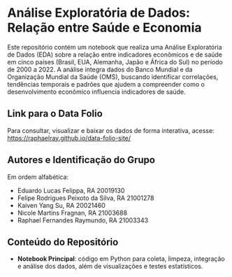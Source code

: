 # Análise Exploratória de Dados: Relação entre Saúde e Economia

Este repositório contém um notebook que realiza uma Análise Exploratória de Dados (EDA) sobre a relação entre indicadores econômicos e de saúde em cinco países (Brasil, EUA, Alemanha, Japão e África do Sul) no período de 2000 a 2022. A análise integra dados do Banco Mundial e da Organização Mundial da Saúde (OMS), buscando identificar correlações, tendências temporais e padrões que ajudem a compreender como o desenvolvimento econômico influencia indicadores de saúde.

## Link para o Data Folio

Para consultar, visualizar e baixar os dados de forma interativa, acesse:  
https://raphaelray.github.io/data-folio-site/

## Autores e Identificação do Grupo

Em ordem alfabética:
- Eduardo Lucas Felippa, RA 20019130  
- Felipe Rodrigues Peixoto da Silva, RA 21001278  
- Kaiven Yang Su, RA 20021460  
- Nicole Martins Fragnan, RA 21003688  
- Raphael Fernandes Raymundo, RA 21003343  

## Conteúdo do Repositório

- **Notebook Principal**: código em Python para coleta, limpeza, integração e análise dos dados, além de visualizações e testes estatísticos.

